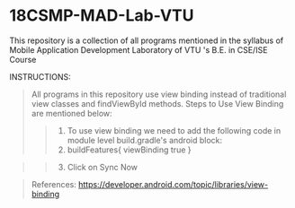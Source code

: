 # 18CSMP-MAD-Lab-VTU
This repository is a collection of all programs mentioned in the syllabus of Mobile Application Development Laboratory of VTU 's B.E. in CSE/ISE Course

INSTRUCTIONS: 
>All programs in this repository use view binding instead of traditional view classes and findViewById methods.
>Steps to Use View Binding are mentioned below:
>>1. To use view binding we need to add the following code in module level build.gradle's android block:
>>2. buildFeatures{
       viewBinding true
    }

>>3. Click on Sync Now

>References: https://developer.android.com/topic/libraries/view-binding
